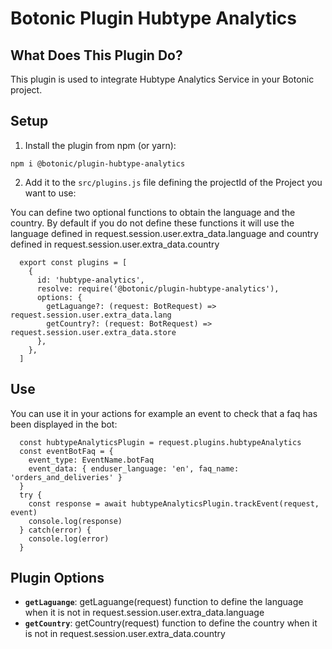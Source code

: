# Botonic Plugin Hubtype Analytics

## What Does This Plugin Do?

This plugin is used to integrate Hubtype Analytics Service in your Botonic project.

## Setup

1. Install the plugin from npm (or yarn):

```
npm i @botonic/plugin-hubtype-analytics
```

2. Add it to the `src/plugins.js` file defining the projectId of the Project you want to use:

You can define two optional functions to obtain the language and the country.
By default if you do not define these functions it will use the language defined in request.session.user.extra_data.language and country defined in request.session.user.extra_data.country

```
  export const plugins = [
    {
      id: 'hubtype-analytics',
      resolve: require('@botonic/plugin-hubtype-analytics'),
      options: {
        getLaguange?: (request: BotRequest) => request.session.user.extra_data.lang
        getCountry?: (request: BotRequest) => request.session.user.extra_data.store
      },
    },
  ]
```

## Use

You can use it in your actions for example an event to check that a faq has been displayed in the bot:

```
  const hubtypeAnalyticsPlugin = request.plugins.hubtypeAnalytics
  const eventBotFaq = {
    event_type: EventName.botFaq
    event_data: { enduser_language: 'en', faq_name: 'orders_and_deliveries' }
  }
  try {
    const response = await hubtypeAnalyticsPlugin.trackEvent(request, event)
    console.log(response)
  } catch(error) {
    console.log(error)
  }

```

## Plugin Options

- **`getLaguange`**: getLaguange(request) function to define the language when it is not in request.session.user.extra_data.language
- **`getCountry`**: getCountry(request) function to define the country when it is not in request.session.user.extra_data.country
